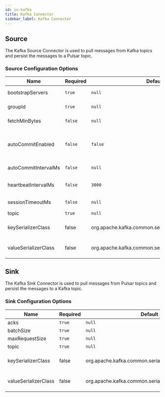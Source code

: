 ```yaml
---
id: io-kafka
title: Kafka Connector
sidebar_label: Kafka Connector
---
```


## Source

The Kafka Source Connector is used to pull messages from Kafka topics and persist the messages
to a Pulsar topic.

### Source Configuration Options

| Name | Required | Default | Description |
|------|----------|---------|-------------|
| bootstrapServers | `true` | `null` | A list of host/port pairs to use for establishing the initial connection to the Kafka cluster. |
| groupId | `true` | `null` | A unique string that identifies the consumer group this consumer belongs to. |
| fetchMinBytes | `false` | `null` | Minimum bytes expected for each fetch response. |
| autoCommitEnabled | `false` | `false` | If true, periodically commit to ZooKeeper the offset of messages already fetched by the consumer. This committed offset will be used when the process fails as the position from which the new consumer will begin. | 
| autoCommitIntervalMs | `false` | `null` | The frequency in ms that the consumer offsets are committed to zookeeper. |
| heartbeatIntervalMs | `false` | `3000` | The interval between heartbeats to the consumer when using Kafka's group management facilities. |
| sessionTimeoutMs | `false` | `null` | The timeout used to detect consumer failures when using Kafka's group management facility. |
| topic | `true` | `null` | Topic name to receive records from Kafka |
| keySerializerClass | false | org.apache.kafka.common.serialization.StringSerializer | Serializer class for key that implements the org.apache.kafka.common.serialization.Serializer interface. |
| valueSerializerClass | false | org.apache.kafka.common.serialization.StringSerializer | Serializer class for value that implements the org.apache.kafka.common.serialization.Serializer interface. |

## Sink

The Kafka Sink Connector is used to pull messages from Pulsar topics and persist the messages
to a Kafka topic.

### Sink Configuration Options

| Name | Required | Default | Description |
|------|----------|---------|-------------|
| acks | `true` | `null` | The kafka producer acks mode |
| batchSize | `true` | `null` | The kafka producer batch size. |
| maxRequestSize | `true` | `null` | The maximum size of a request in bytes. |
| topic | `true` | `null` | Topic name to receive records from Kafka |
| keySerializerClass | false | org.apache.kafka.common.serialization.StringSerializer | Serializer class for value that implements the org.apache.kafka.common.serialization.Serializer interface. |
| valueSerializerClass | false | org.apache.kafka.common.serialization.StringSerializer | Serializer class for value that implements the org.apache.kafka.common.serialization.Serializer interface. |
